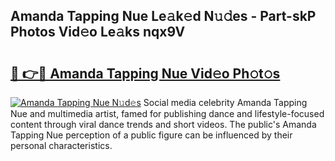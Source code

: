 ## Amanda Tapping Nue Le𝚊k𝚎d N𝚞𝚍es - Part-skP Photos Vid𝚎o Le𝚊ks nqx9V

# <h2><a href="http://fbaikoh.evod.top/?m=Amanda+Tapping+Nue">🔗 👉🔴 Amanda Tapping Nue Vid𝚎o Ph𝚘t𝚘s</a></h2>

[![Amanda Tapping Nue N𝚞d𝚎s](https://i.imgur.com/8V9OHl7.gif)](http://fbaikoh.evod.top/?m=Amanda+Tapping+Nue)
Social media celebrity Amanda Tapping Nue and multimedia artist, famed for publishing dance and lifestyle-focused content through viral dance trends and short videos. The public's Amanda Tapping Nue perception of a public figure can be influenced by their personal characteristics. 
